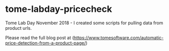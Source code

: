 # tome-labday-pricecheck

Tome Lab Day November 2018 - I created some scripts for pulling data from product urls. 

Please read the full blog post at (https://www.tomesoftware.com/automatic-price-detection-from-a-product-page/)
